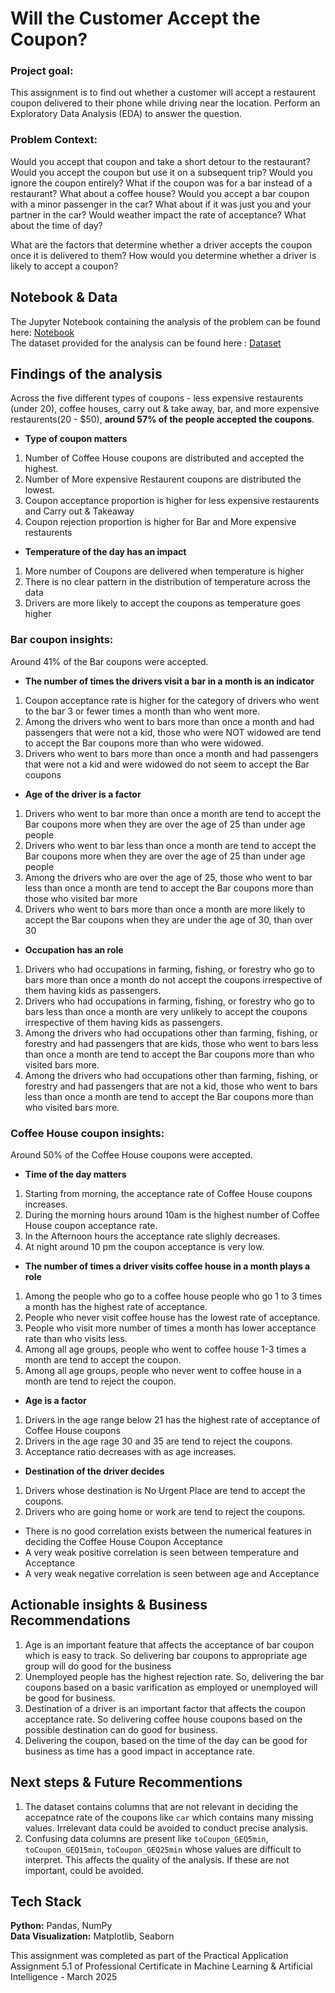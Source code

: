 # **Will the Customer Accept the Coupon?**

### **Project goal:** 

This assignment is to find out whether a customer will accept a restaurent coupon delivered to their phone while driving near the location. Perform an Exploratory Data Analysis (EDA) to answer the question.

### **Problem Context:** 

Would you accept that coupon and take a short detour to the restaurant? Would you accept the coupon but use it on a subsequent trip? Would you ignore the coupon entirely? What if the coupon was for a bar instead of a restaurant? What about a coffee house? Would you accept a bar coupon with a minor passenger in the car? What about if it was just you and your partner in the car? Would weather impact the rate of acceptance? What about the time of day? 

What are the factors that determine whether a driver accepts the coupon once it is delivered to them? How would you determine whether a driver is likely to accept a coupon?

## **Notebook & Data**

 The Jupyter Notebook containing the analysis of the problem can be found here: [Notebook](https://github.com/sreela-gopi/Practical_Application_5_1/blob/main/practical_assignment_5_1_prompt.ipynb) <br>
 The dataset provided for the analysis can be found here : [Dataset](https://github.com/sreela-gopi/Practical_Application_5_1/blob/main/data/coupons.csv)

## **Findings of the analysis**
Across the five different types of coupons - less expensive restaurents (under 20), coffee houses, carry out & take away, bar, and more expensive restaurents(20 - $50), **around 57% of the people accepted the coupons**.

*   **Type of coupon matters**

   1. Number of Coffee House coupons are distributed and accepted the highest.
   2. Number of More expensive Restaurent coupons are distributed the lowest.
   3. Coupon acceptance proportion is higher for less expensive restaurents and Carry out & Takeaway
   4. Coupon rejection proportion is higher for Bar and More expensive restaurents
*   **Temperature of the day has an impact**   
  1. More number of Coupons are delivered when temperature is higher
  2. There is no clear pattern in the distribution of temperature across the data
  3. Drivers are more likely to accept the coupons as temperature goes higher

### **Bar coupon insights:** 

  Around 41% of the Bar coupons were accepted.
*  **The number of times the drivers visit a bar in a month is an indicator**    
  1. Coupon acceptance rate is higher for the category of drivers who went to the bar 3 or fewer times a month than who went more.
  2. Among the drivers who went to bars more than once a month and had passengers that were not a kid, those who were NOT widowed are tend to accept the Bar coupons more than who were widowed.
  3. Drivers who went to bars more than once a month and had passengers that were not a kid and were widowed do not seem to accept the Bar coupons
*   **Age of the driver is a factor** 
  1. Drivers who went to bar more than once a month are tend to accept the Bar coupons more when they are over the age of 25 than under age people
  2. Drivers who went to bar less than once a month are tend to accept the Bar coupons more when they are over the age of 25 than under age people
  3. Among the drivers who are over the age of 25, those who went to bar less than once a month are tend to accept the Bar coupons more than those who visited bar more
  4. Drivers who went to bars more than once a month are more likely to accept the Bar coupons when they are under the age of 30, than over 30

*   **Occupation has an role** 
  1. Drivers who had occupations in farming, fishing, or forestry who go to bars more than once a month do not accept the coupons irrespective of them having kids as passengers.
  2. Drivers who had occupations in farming, fishing, or forestry who go to bars less than once a month are very unlikely to accept the coupons irrespective of them having kids as passengers.
  3. Among the drivers who had occupations other than farming, fishing, or forestry and had passengers that are kids, those who went to bars less than once a month are tend to accept the Bar coupons more than who visited bars more.
  4. Among the drivers who had occupations other than farming, fishing, or forestry and had passengers that are not a kid, those who went to bars less than once a month are tend to accept the Bar coupons more than who visited bars more.

### **Coffee House coupon insights:**

  Around 50% of the Coffee House coupons were accepted.
*   **Time of the day matters** 
 1. Starting from morning, the acceptance rate of Coffee House coupons increases.
 2. During the morning hours around 10am is the highest number of Coffee House coupon acceptance rate.
 3. In the Afternoon hours the acceptance rate slighly decreases.
 4. At night around 10 pm the coupon acceptance is very low.
*   **The number of times  a driver visits coffee house in a month plays a role**  
 1. Among the people who go to a coffee house people who go 1 to 3 times a month has the highest rate of acceptance.
 2. People who never visit coffee house has the lowest rate of acceptance.
 3. People who visit more number of times a month has lower acceptance rate than who visits less.
 4. Among all age groups, people who went to coffee house 1-3 times a month are tend to accept the coupon.
 5. Among all age groups, people who never went to coffee house in a month are tend to reject the coupon.
*   **Age is a factor**  
 1. Drivers in the age range below 21 has the highest rate of acceptance of Coffee House coupons
 2. Drivers in the age rage 30 and 35 are tend to reject the coupons.
 3. Acceptance ratio decreases with as age increases.
*   **Destination of the driver decides** 
 1. Drivers whose destination is No Urgent Place are tend to accept the coupons.
 2. Drivers who are going home or work are tend to reject the coupons.
*   There is no good correlation exists between the numerical features in deciding the Coffee House Coupon Acceptance
*   A very weak positive correlation is seen between temperature and Acceptance
*   A very weak negative correlation is seen between age and Acceptance

## **Actionable insights & Business Recommendations**
1.   Age is an important feature that affects the acceptance of bar coupon which is easy to track. So delivering bar coupons to appropriate age group will do good for the business
2.   Unemployed people has the highest rejection rate. So, delivering the bar coupons based on a basic varification as employed or unemployed will be good for business.
3. Destination of a driver is an important factor that affects the coupon acceptance rate. So delivering coffee house coupons based on the possible destination can do good for business.
4. Delivering the coupon, based on the time of the day can be good for business as time has a good impact in acceptance rate.


## **Next steps & Future Recommentions**
1. The dataset contains columns that are not relevant in deciding the accepatnce rate of the coupons like `car` which contains many missing values. Irrelevant data could be avoided to conduct precise analysis.
2. Confusing data columns are present like `toCoupon_GEQ5min`, `toCoupon_GEQ15min`, `toCoupon_GEQ25min` whose values are difficult to interpret. This affects the quality of the analysis. If these are not important, could be avoided.

## **Tech Stack**

**Python:** Pandas, NumPy <br>
**Data Visualization:** Matplotlib, Seaborn

This assignment was completed as part of the Practical Application Assignment 5.1 of Professional Certificate in Machine Learning & Artificial Intelligence - March 2025



